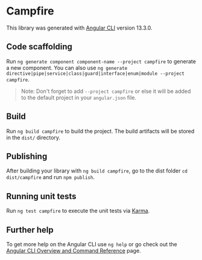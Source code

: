 # Campfire

This library was generated with [Angular CLI](https://github.com/angular/angular-cli) version 13.3.0.

## Code scaffolding

Run `ng generate component component-name --project campfire` to generate a new component. You can also use `ng generate directive|pipe|service|class|guard|interface|enum|module --project campfire`.
> Note: Don't forget to add `--project campfire` or else it will be added to the default project in your `angular.json` file. 

## Build

Run `ng build campfire` to build the project. The build artifacts will be stored in the `dist/` directory.

## Publishing

After building your library with `ng build campfire`, go to the dist folder `cd dist/campfire` and run `npm publish`.

## Running unit tests

Run `ng test campfire` to execute the unit tests via [Karma](https://karma-runner.github.io).

## Further help

To get more help on the Angular CLI use `ng help` or go check out the [Angular CLI Overview and Command Reference](https://angular.io/cli) page.
